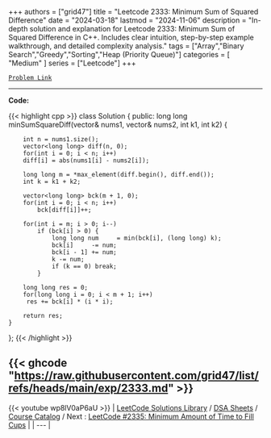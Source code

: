
+++
authors = ["grid47"]
title = "Leetcode 2333: Minimum Sum of Squared Difference"
date = "2024-03-18"
lastmod = "2024-11-06"
description = "In-depth solution and explanation for Leetcode 2333: Minimum Sum of Squared Difference in C++. Includes clear intuition, step-by-step example walkthrough, and detailed complexity analysis."
tags = ["Array","Binary Search","Greedy","Sorting","Heap (Priority Queue)"]
categories = [
    "Medium"
]
series = ["Leetcode"]
+++



[`Problem Link`](https://leetcode.com/problems/minimum-sum-of-squared-difference/description/)

---
**Code:**

{{< highlight cpp >}}
class Solution {
public:
    long long minSumSquareDiff(vector<int>& nums1, vector<int>& nums2, int k1, int k2) {

        int n = nums1.size();
        vector<long long> diff(n, 0);
        for(int i = 0; i < n; i++)
        diff[i] = abs(nums1[i] - nums2[i]);

        long long m = *max_element(diff.begin(), diff.end());
        int k = k1 + k2;

        vector<long long> bck(m + 1, 0);
        for(int i = 0; i < n; i++)
            bck[diff[i]]++;

        for(int i = m; i > 0; i--)
            if (bck[i] > 0) {
                long long num     = min(bck[i], (long long) k);
                bck[i]     -= num;
                bck[i - 1] += num;
                k -= num;
                if (k == 0) break;
            }

        long long res = 0;
        for(long long i = 0; i < m + 1; i++)
         res += bck[i] * (i * i);

        return res;
    }
};
{{< /highlight >}}

{{< ghcode "https://raw.githubusercontent.com/grid47/list/refs/heads/main/exp/2333.md" >}}
---
{{< youtube wp8lV0aP6aU >}}
| [LeetCode Solutions Library](https://grid47.xyz/leetcode/) / [DSA Sheets](https://grid47.xyz/sheets/) / [Course Catalog](https://grid47.xyz/courses/) / Next : [LeetCode #2335: Minimum Amount of Time to Fill Cups](https://grid47.xyz/posts/leetcode-2335-minimum-amount-of-time-to-fill-cups-solution/) |
| --- |
